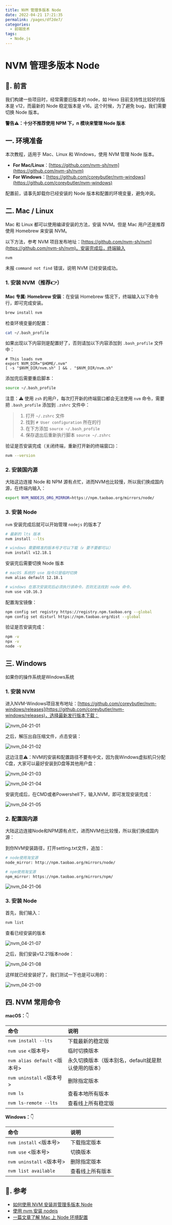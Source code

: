 ```yaml
---
title: NVM 管理多版本 Node
date: 2022-04-21 17:21:35
permalink: /pages/df2de7/
categories:
  - 前端技术
tags:
  - Node.js
---
```


# NVM 管理多版本 Node

## 📖. 前言

我们构建一些项目时，经常需要旧版本的 node，如 Hexo 目前支持性比较好的版本是 v12，而最新的 Node 稳定版本是 v16。这个时候，为了避免 bug，我们需要切换 Node 版本。

**警告⚠️：十分不推荐使用 NPM 下，n 模块来管理 Node 版本**

## 一. 环境准备

本次教程，适用于 Mac、Linux 和 Windows，使用 NVM 管理 Node 版本。

- **For Mac/Linux**：[https://github.com/nvm-sh/nvm](https://github.com/nvm-sh/nvm)
- **For Windows**：[https://github.com/coreybutler/nvm-windows](https://github.com/coreybutler/nvm-windows)

配置前，请事先卸载你已经安装的 Node 版本和配置的环境变量，避免冲突。

## 二. Mac / Linux

Mac 和 Linux 都可以使用编译安装的方法，安装 NVM。但是 Mac 用户还是推荐使用 Homebrew 来安装 NVM。

以下方法，参考 NVM 项目发布地址：[https://github.com/nvm-sh/nvm](https://github.com/nvm-sh/nvm)。安装完成后，终端输入

```bash
nvm
```

未报 `command not find` 错误，说明 NVM 已经安装成功。

### 1. 安装 NVM（推荐👉）

**Mac 专属: Homebrew 安装**：在安装 Homebrew 情况下，终端输入以下命令行，即可完成安装。

```bash
brew install nvm
```

检查环境变量的配置：

```bash
cat ~/.bash_profile
```

如果出现以下内容则是配置好了，否则请加以下内容添加到 `.bash_profile` 文件中：

```text
# This loads nvm
export NVM_DIR="$HOME/.nvm"
[ -s "$NVM_DIR/nvm.sh" ] && . "$NVM_DIR/nvm.sh"
```

添加完后需要重启脚本：

```bash
source ~/.bash_profile
```

注意：⚠️ 使用 `zsh` 的用户，每次打开新的终端窗口都会无法使用 `nvm` 命令，需要把 `.bash_profile` 添加到 `.zshrc` 文件中：
> 1. 打开 `~/.zshrc` 文件
> 2. 找到 `# User configuration` 所在的行
> 3. 在下方添加 `source ~/.bash_profile`
> 4. 保存退出后重新执行脚本 `source ~/.zshrc`

验证是否安装完成（关闭终端，重新打开新的终端窗口)：

```bash
nvm --version
```

### 2. 安装国内源

大陆这边连接 Node 和 NPM 源有点忙，进而NVM也比较慢，所以我们换成国内源，在终端内输入：

```bash
export NVM_NODEJS_ORG_MIRROR=https://npm.taobao.org/mirrors/node/
```

### 3. 安装 Node

`nvm` 安装完成后就可以开始管理 `nodejs` 的版本了

```bash
# 最新的 lts 版本
nvm install --lts

# windows 需要精准的版本号才可以下载（v 要不要都可以）
nvm install v12.18.1
```

安装完后需要切换 Node 版本

```bash
# macOS 系统的 use 指令只是临时切换
nvm alias default 12.18.1

# windows 在首次安装完后必须执行该命令，否则无法找到 node 命令，
nvm use v10.16.3
```

配置淘宝镜像：

```bash
npm config set registry https://registry.npm.taobao.org --global 
npm config set disturl https://npm.taobao.org/dist --global
```

验证是否安装完成：

```bash
npm -v
npx -v
node -v
```

##  三. Windows

如果你的操作系统是Windows系统

### 1. 安装 NVM

进入NVM-Windows项目发布地址：[https://github.com/coreybutler/nvm-windows/releases](https://github.com/coreybutler/nvm-windows/releases)，选择最新发行版本下载：

![nvm_04-21-01](https://cdn.staticaly.com/gh/oliver556/image-hosting@master/20220421/nvm_04-21-01.2cw4bkur7r9.webp)

<img-desc :num="'3.1-1'" :title="'下载安装版本，方便配置'" />

之后，解压出自压缩文件，点击安装：

![nvm_04-21-02](https://cdn.staticaly.com/gh/oliver556/image-hosting@master/20220421/nvm_04-21-02.2tpsl5pxeko0.webp)

<img-desc :num="'3.1-2'" :title="'解压'" />

这边注意⚠️：NVM的安装和配置路径不要有中文，因为我Windows虚拟机只分配C盘，大家可以最好安装到D盘等其他用户盘：

![nvm_04-21-03](https://cdn.staticaly.com/gh/oliver556/image-hosting@master/20220421/nvm_04-21-03.5cwdxnf8wfs0.webp)

<img-desc :num="'3.1-3'" :title="'路径不要有中文'" />

![nvm_04-21-04](https://cdn.staticaly.com/gh/oliver556/image-hosting@master/20220421/nvm_04-21-04.5jp2ivtoxmo0.webp)

<img-desc :num="'3.1-4'" :title="'一样不要中文路径'" />

安装完成后，在CMD或者Powershell下，输入NVM，即可发现安装完成：

![nvm_04-21-05](https://cdn.staticaly.com/gh/oliver556/image-hosting@master/20220421/nvm_04-21-05.3ctyiwh74yq0.webp)

<img-desc :num="'3.1-5'" :title="'安装完成'" />

### 2. 配置国内源

大陆这边连接Node和NPM源有点忙，进而NVM也比较慢，所以我们换成国内源：

到你NVM安装路径，打开setting.txt文件，追加：

```bash
# node使用淘宝源
node_mirror: http://npm.taobao.org/mirrors/node/ 

# npm使用淘宝源
npm_mirror: https://npm.taobao.org/mirrors/npm/
```

![nvm_04-21-06](https://cdn.staticaly.com/gh/oliver556/image-hosting@master/20220421/nvm_04-21-06.1pb34mor9o68.webp)

<img-desc :num="'3.1-6'" :title="'换源'" />

### 3. 安装 Node

首先，我们输入：

```bash
nvm list
```

查看已经安装的版本

![nvm_04-21-07](https://cdn.staticaly.com/gh/oliver556/image-hosting@master/20220421/nvm_04-21-07.5xlgplivimw0.webp)

<img-desc :num="'3.1-7'" :title="'没安装任何版本'" />

之后，我们安装v12.21版本node：

![nvm_04-21-08](https://cdn.staticaly.com/gh/oliver556/image-hosting@master/20220421/nvm_04-21-08.1brhr4qru3pc.webp)

<img-desc :num="'3.1-8'" :title="'安装12.21'" />

这样就已经安装好了，我们测试一下也是可以用的：

![nvm_04-21-09](https://cdn.staticaly.com/gh/oliver556/image-hosting@master/20220421/nvm_04-21-09.8wt8bmi69hw.webp)

<img-desc :num="'3.1-9'" :title="'使用node'" />

##  四. NVM 常用命令

**macOS：**:point_down:

| 命令                         | 说明                                        |
|:----------------------------|:--------------------------------------------|
| `nvm install --lts`         | 下载最新的稳定版                               |
| `nvm use` <版本号>           | 临时切换版本                                  |
| `nvm alias default` <版本号> | 永久切换版本（版本别名，default就是默认使用的版本） |
| `nvm uninstall` <版本号>     | 删除指定版本                                  |
| `nvm ls`                    | 查看本地所有版本                               |
| `nvm ls-remote --lts`       | 查看线上所有稳定版                             |

**Windows：**:point_down:

| 命令                     | 说明          |
|:------------------------|:--------------|
| `nvm install` <版本号>   | 下载指定版本    |
| `nvm use` <版本号>       | 切换版本       |
| `nvm uninstall` <版本号> | 删除指定版本    |
| `nvm list available`    | 查看线上所有版本 |

## 🌟. 参考

- [如何使用 NVM 安装并管理多版本 Node](https://cloud.tencent.com/developer/article/1812323)
- [使用 nvm 安装 nodejs](https://segmentfault.com/a/1190000020807954)
- [一篇文章了解 Mac 上 Node 环境配置](https://segmentfault.com/a/1190000015416829)
